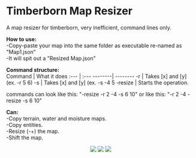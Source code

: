 # Timberborn Map Resizer
A map resizer for timberborn, very inefficient, command lines only.   

**How to use:**  
-Copy-paste your map into the same folder as executable re-named as "Map1.json"  
-It will spit out a "Resized Map.json"  

**Command structure:**  
Command | What it does
:---    | :---
--------| --------
-r      | Takes [x] and [y] (ex. -r 5 6)
-s      | Takes [x] and [y] (ex. -s -4 5
-resize | Starts the operation.

commands can look like this:
"-resize -r 2 -4 -s 6 10"
or like this:
"-r 2 -4 -resize -s 6 10"

**Can:**  
-Copy terrain, water and moisture maps.  
-Copy entities.  
-Resize (-+) the map.  
-Shift the map.  

<p align="center">
  <img src="https://i.redd.it/nghr0wzeq9p71.png">
  <img src="https://i.redd.it/pte3n77s7gp71.png">
  <img src="https://i.redd.it/r2zoqx6tppp71.png">
</p>
